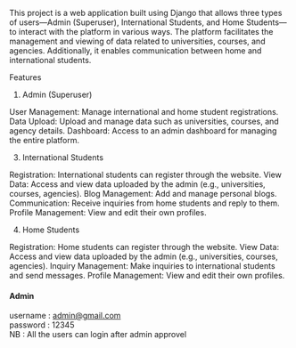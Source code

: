 
This project is a web application built using Django that allows three types of users—Admin (Superuser), International Students, and Home Students—to interact with the platform in various ways.
The platform facilitates the management and viewing of data related to universities, courses, and agencies. Additionally, it enables communication between home and international students.

Features

1. Admin (Superuser)

User Management: Manage international and home student registrations.
Data Upload: Upload and manage data such as universities, courses, and agency details.
Dashboard: Access to an admin dashboard for managing the entire platform.

3. International Students

Registration: International students can register through the website.
View Data: Access and view data uploaded by the admin (e.g., universities, courses, agencies).
Blog Management: Add and manage personal blogs.
Communication: Receive inquiries from home students and reply to them.
Profile Management: View and edit their own profiles.

4. Home Students

Registration: Home students can register through the website.
View Data: Access and view data uploaded by the admin (e.g., universities, courses, agencies).
Inquiry Management: Make inquiries to international students and send messages.
Profile Management: View and edit their own profiles.

 #### Admin ####                                                                                       
username : admin@gmail.com                             
password : 12345                                                                                         
NB : All the users can login after admin approvel    

